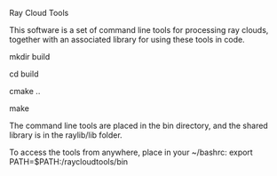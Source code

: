 Ray Cloud Tools

This software is a set of command line tools for processing ray clouds, together with an associated library for using these tools in code.


mkdir build

cd build

cmake ..

make


The command line tools are placed in the bin directory, and the shared library is in the raylib/lib folder.

To access the tools from anywhere, place in your ~/bashrc:
  export PATH=$PATH:<source code path>/raycloudtools/bin
